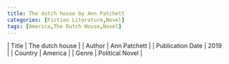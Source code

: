 ```yaml
---
title: The dutch house by Ann Patchett
categories: [Fiction Literature,Novel]
tags: [America,The Dutch House,Novel]
---     
```

| Title | The dutch house  |
| Author |  Ann Patchett  |
| Publication Date | 2019   |
| Country | America |
| Genre | Political Novel  |
        